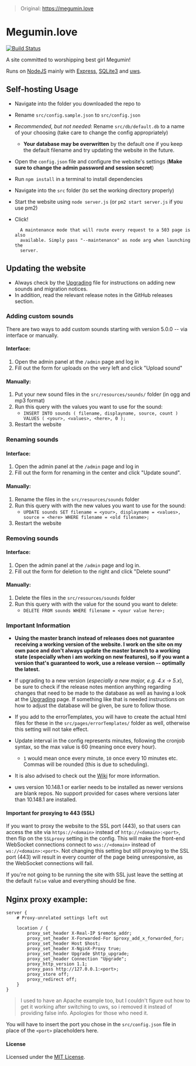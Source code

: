 >Original: https://megumin.love

# Megumin.love

[![Build Status](https://travis-ci.org/robflop/megumin.love.svg?branch=master)](https://travis-ci.org/robflop/megumin.love)

A site committed to worshipping best girl Megumin!

Runs on [NodeJS](https://nodejs.org/en/) mainly with [Express](https://expressjs.com), [SQLite3](https://www.sqlite.org/) and [uws](https://www.npmjs.com/package/uws).

## Self-hosting Usage
- Navigate into the folder you downloaded the repo to
- Rename `src/config.sample.json` to `src/config.json`
- *Recommended, but not needed*: Rename `src/db/default.db` to a name of your choosing (take care to change the config appropriately)
  - **Your database may be overwritten** by the default one if you keep the default filename and try updating the website in the future.
- Open the `config.json` file and configure the website's settings (**Make sure to change the admin password and session secret**)
- Run `npm install` in a terminal to install dependencies
- Navigate into the `src` folder (to set the working directory properly)
- Start the website using `node server.js` (or `pm2 start server.js` if you use pm2)
- Click!

		A maintenance mode that will route every request to a 503 page is also
		available. Simply pass "--maintenance" as node arg when launching the
		server.

## Updating the website
- Always check by the [Upgrading](https://github.com/robflop/megumin.love/blob/master/Upgrading.md) file for instructions on adding new sounds and migration notices.
- In addition, read the relevant release notes in the GitHub releases section.

### Adding custom sounds

There are two ways to add custom sounds starting with version 5.0.0 -- via interface or manually.

#### Interface:
1) Open the admin panel at the `/admin` page and log in
2) Fill out the form for uploads on the very left and click "Upload sound"

#### Manually:
1) Put your new sound files in the `src/resources/sounds/` folder (in ogg and mp3 format)
2) Run this query with the values you want to use for the sound:
	- `INSERT INTO sounds ( filename, displayname, source, count ) VALUES ( <your>, <values>, <here>, 0 );`
3) Restart the website

### Renaming sounds

#### Interface:
1) Open the admin panel at the `/admin` page and log in
2) Fill out the form for renaming in the center and click "Update sound".

#### Manually:
1) Rename the files in the `src/resources/sounds` folder
2) Run this query with with the new values you want to use for the sound:
	- `UPDATE sounds SET filename = <your>, displayname = <values>, source = <here> WHERE filename = <old filename>;`
3) Restart the website

### Removing sounds

#### Interface:
1) Open the admin panel at the `/admin` page and log in.
2) Fill out the form for deletion to the right and click "Delete sound"

#### Manually:
1) Delete the files in the `src/resources/sounds` folder
2) Run this query with with the value for the sound you want to delete:
	- `DELETE FROM sounds WHERE filename = <your value here>;`

### Important Information

- **Using the master branch instead of releases does not guarantee receiving a working version of the website. I work on the site on my own pace and don't always update the master branch to a working state (especially when i am working on new features), so if you want a version that's guaranteed to work, use a release version -- optimally the latest.**

- If upgrading to a new version (*especially a new major, e.g. 4.x -> 5.x*), be sure to check if the release notes mention anything regarding changes that need to be made to the database as well as having a look at the [Upgrading](https://github.com/robflop/megumin.love/blob/master/Upgrading.md) page. If something like that is needed instructions on how to adjust the database will be given, be sure to follow those.

- If you add to the errorTemplates, you will have to create the actual html files for these in the `src/pages/errorTemplates/` folder as well, otherwise this setting will not take effect.

- Update interval in the config represents minutes, following the cronjob syntax, so the max value is 60 (meaning once every hour).
	- `1` would mean once every minute, `10` once every 10 minutes etc. Commas will be rounded (this is due to scheduling).

- It is also advised to check out the [Wiki](https://github.com/robflop/megumin.love/wiki) for more information.

- uws version 10.148.1 or earlier needs to be installed as newer versions are blank repos. No support provided for cases where versions later than 10.148.1 are installed.

#### Important for proxying to 443 (SSL)

If you want to proxy the website to the SSL port (443), so that users can access the site via `https://<domain>` instead of `http://<domain>:<port>`, then flip on the `SSLproxy` setting in the config.
This will make the front-end WebSocket connections connect to `wss://<domain>` instead of `ws://<domain>:<port>`.
Not changing this setting but still proxying to the SSL port (443) will result in every counter of the page being unresponsive, as the WebSocket connections will fail.

If you're not going to be running the site with SSL just leave the setting at the default `false` value and everything should be fine.

Nginx proxy example:
-

```nginx
server {
    # Proxy-unrelated settings left out

    location / {
        proxy_set_header X-Real-IP $remote_addr;
        proxy_set_header X-Forwarded-For $proxy_add_x_forwarded_for;
        proxy_set_header Host $host;
        proxy_set_header X-NginX-Proxy true;
        proxy_set_header Upgrade $http_upgrade;
        proxy_set_header Connection "Upgrade";
        proxy_http_version 1.1;
        proxy_pass http://127.0.0.1:<port>;
        proxy_store off;
        proxy_redirect off;
    }
}
```

>I used to have an Apache example too, but I couldn't figure out how to get it working after switching to uws, so i removed it instead of providing false info. Apologies for those who need it.

You will have to insert the port you chose in the `src/config.json` file in place of the `<port>` placeholders here.

#### License

Licensed under the [MIT License](LICENSE.md).
